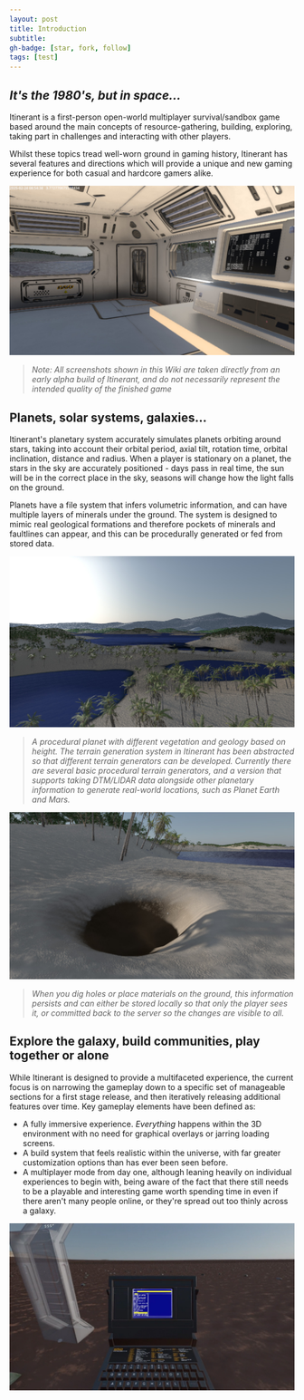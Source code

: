 ```yaml
---
layout: post
title: Introduction
subtitle:
gh-badge: [star, fork, follow]
tags: [test]
---
```


## _It's the 1980's, but in space..._

Itinerant is a first-person open-world multiplayer survival/sandbox game based around the main concepts of resource-gathering, building, exploring, taking part in challenges and interacting with other players.

Whilst these topics tread well-worn ground in gaming history, Itinerant has several features and directions which will provide a unique and new gaming experience for both casual and hardcore gamers alike.

![planet-04-base-station](img/planet-04-base-station.jpg)
> _Note: All screenshots shown in this Wiki are taken directly from an early alpha build of Itinerant, and do not necessarily represent the intended quality of the finished game_

## Planets, solar systems, galaxies...

Itinerant's planetary system accurately simulates planets orbiting around stars, taking into account their orbital period, axial tilt, rotation time, orbital inclination, distance and radius. When a player is stationary on a planet, the stars in the sky are accurately positioned - days pass in real time, the sun will be in the correct place in the sky, seasons will change how the light falls on the ground.

Planets have a file system that infers volumetric information, and can have multiple layers of minerals under the ground. The system is designed to mimic real geological formations and therefore pockets of minerals and faultlines can appear, and this can be procedurally generated or fed from stored data.

![planet-02](img/planet-02.jpg)
> _A procedural planet with different vegetation and geology based on height. The terrain generation system in Itinerant has been abstracted so that different terrain generators can be developed. Currently there are several basic procedural terrain generators, and a version that supports taking DTM/LIDAR data alongside other planetary information to generate real-world locations, such as Planet Earth and Mars._

![digging](img/digging.jpg)
> _When you dig holes or place materials on the ground, this information persists and can either be stored locally so that only the player sees it, or committed back to the server so the changes are visible to all._

## Explore the galaxy, build communities, play together or alone

While Itinerant is designed to provide a multifaceted experience, the current focus is on narrowing the gameplay down to a specific set of manageable sections for a first stage release, and then iteratively releasing additional features over time. Key gameplay elements have been defined as:

- A fully immersive experience. _Everything_ happens within the 3D environment with no need for graphical overlays or jarring loading screens.
- A build system that feels realistic within the universe, with far greater customization options than has ever been seen before.
- A multiplayer mode from day one, although leaning heavily on individual experiences to begin with, being aware of the fact that there still needs to be a playable and interesting game worth spending time in even if there aren't many people online, or they're spread out too thinly across a galaxy.

![planet-03-building](img/planet-03-building.jpg)
